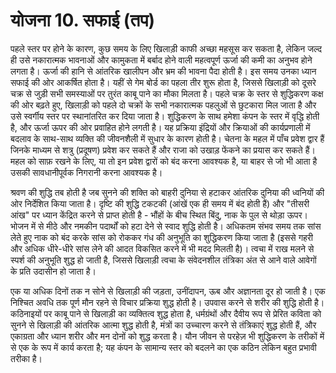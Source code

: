 # योजना 10. सफाई (तप)

पहले स्तर पर होने के कारण, कुछ समय के लिए खिलाड़ी काफी अच्छा महसूस कर सकता है, लेकिन जल्द ही उसे नकारात्मक भावनाओं और कामुकता में बर्बाद होने वाली महत्वपूर्ण ऊर्जा की कमी का अनुभव होने लगता है। ऊर्जा की हानि से आंतरिक खालीपन और भ्रम की भावना पैदा होती है। इस समय उनका ध्यान सफाई की ओर आकर्षित होता है। यहीं से गेम बोर्ड का पहला तीर शुरू होता है, जिससे खिलाड़ी को दूसरे चक्र से जुड़ी सभी समस्याओं पर तुरंत काबू पाने का मौका मिलता है। पहले चक्र के स्तर से शुद्धिकरण कक्ष की ओर बढ़ते हुए, खिलाड़ी को पहले दो चक्रों के सभी नकारात्मक पहलुओं से छुटकारा मिल जाता है और उसे स्वर्गीय स्तर पर स्थानांतरित कर दिया जाता है। शुद्धिकरण के साथ हमेशा कंपन के स्तर में वृद्धि होती है, और ऊर्जा ऊपर की ओर प्रवाहित होने लगती है। यह प्रक्रिया इंद्रियों और क्रियाओं की कार्यप्रणाली में बदलाव के साथ-साथ व्यक्ति की जीवनशैली में सुधार के कारण होती है। चेतना के महल में पाँच प्रवेश द्वार हैं जिनके माध्यम से शत्रु (प्रदूषण) प्रवेश कर सकते हैं और राजा को उखाड़ फेंकने का प्रयास कर सकते हैं। महल को साफ़ रखने के लिए, या तो इन प्रवेश द्वारों को बंद करना आवश्यक है, या बाहर से जो भी आता है उसकी सावधानीपूर्वक निगरानी करना आवश्यक है।

श्रवण की शुद्धि तब होती है जब सुनने की शक्ति को बाहरी दुनिया से हटाकर आंतरिक दुनिया की ध्वनियों की ओर निर्देशित किया जाता है। दृष्टि की शुद्धि टकटकी (आंखें एक ही समय में बंद होती हैं) और "तीसरी आंख" पर ध्यान केंद्रित करने से प्राप्त होती है - भौंहों के बीच स्थित बिंदु, नाक के पुल से थोड़ा ऊपर। भोजन में से मीठे और नमकीन पदार्थों को हटा देने से स्वाद शुद्धि होती है। अधिकतम संभव समय तक सांस लेते हुए नाक को बंद करके सांस को रोककर गंध की अनुभूति का शुद्धिकरण किया जाता है (इससे गहरी और अधिक धीरे-धीरे सांस लेने की आदत विकसित करने में भी मदद मिलती है)। त्वचा में राख मलने से स्पर्श की अनुभूति शुद्ध हो जाती है, जिससे खिलाड़ी त्वचा के संवेदनशील तंत्रिका अंत से आने वाले आवेगों के प्रति उदासीन हो जाता है।

एक या अधिक दिनों तक न सोने से खिलाड़ी की जड़ता, उनींदापन, ऊब और अज्ञानता दूर हो जाती है। एक निश्चित अवधि तक पूर्ण मौन रहने से विचार प्रक्रिया शुद्ध होती है। उपवास करने से शरीर की शुद्धि होती है। कठिनाइयों पर काबू पाने से खिलाड़ी का व्यक्तित्व शुद्ध होता है, धर्मग्रंथों और दैवीय रूप से प्रेरित कविता को सुनने से खिलाड़ी की आंतरिक आत्मा शुद्ध होती है, मंत्रों का उच्चारण करने से तंत्रिकाएं शुद्ध होती हैं, और एकाग्रता और ध्यान शरीर और मन दोनों को शुद्ध करता है। यौन जीवन से परहेज़ भी शुद्धिकरण के तरीकों में से एक के रूप में कार्य करता है; यह कंपन के सामान्य स्तर को बदलने का एक कठिन लेकिन बहुत प्रभावी तरीका है।
